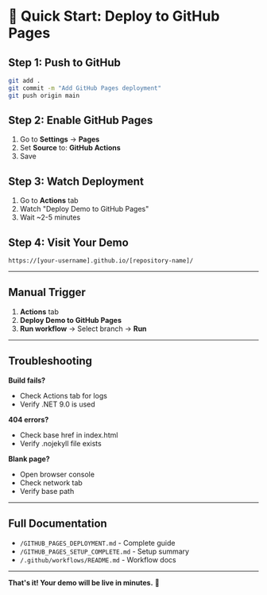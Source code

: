 # 🚀 Quick Start: Deploy to GitHub Pages

## Step 1: Push to GitHub
```bash
git add .
git commit -m "Add GitHub Pages deployment"
git push origin main
```

## Step 2: Enable GitHub Pages
1. Go to **Settings** → **Pages**
2. Set **Source** to: **GitHub Actions**
3. Save

## Step 3: Watch Deployment
1. Go to **Actions** tab
2. Watch "Deploy Demo to GitHub Pages"
3. Wait ~2-5 minutes

## Step 4: Visit Your Demo
```
https://[your-username].github.io/[repository-name]/
```

---

## Manual Trigger
1. **Actions** tab
2. **Deploy Demo to GitHub Pages**
3. **Run workflow** → Select branch → **Run**

---

## Troubleshooting

**Build fails?**
- Check Actions tab for logs
- Verify .NET 9.0 is used

**404 errors?**
- Check base href in index.html
- Verify .nojekyll file exists

**Blank page?**
- Open browser console
- Check network tab
- Verify base path

---

## Full Documentation
- `/GITHUB_PAGES_DEPLOYMENT.md` - Complete guide
- `/GITHUB_PAGES_SETUP_COMPLETE.md` - Setup summary
- `/.github/workflows/README.md` - Workflow docs

---

**That's it! Your demo will be live in minutes.** 🎉
